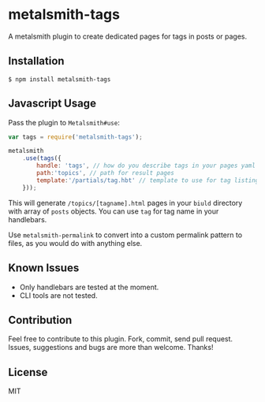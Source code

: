 # metalsmith-tags

  A metalsmith plugin to create dedicated pages for tags in posts or pages.

## Installation

    $ npm install metalsmith-tags

## Javascript Usage

  Pass the plugin to `Metalsmith#use`:

```js
var tags = require('metalsmith-tags');

metalsmith
	.use(tags({
	    handle: 'tags', // how do you describe tags in your pages yaml
	    path:'topics', // path for result pages
	    template:'/partials/tag.hbt' // template to use for tag listing
	}));
```

  This will generate `/topics/[tagname].html` pages in your `biuld` directory with array of `posts` objects. You can use `tag` for tag name in your handlebars.

  Use `metalsmith-permalink` to convert into a custom permalink pattern to files, as you would do with anything else.

## Known Issues

* Only handlebars are tested at the moment.
* CLI tools are not tested.

## Contribution

  Feel free to contribute to this plugin. Fork, commit, send pull request.
  Issues, suggestions and bugs are more than welcome.
  Thanks!

## License

  MIT